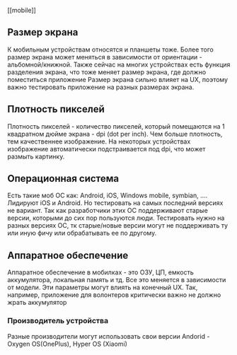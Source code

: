 [[mobile]]
## Размер экрана
К мобильным устройствам относятся и планшеты тоже. Более того размер экрана может меняться в зависимости от ориентации - альбомной/книжной. Также сейчас на многих устройствах есть функция разделения экрана, что тоже меняет размер экрана, где должно поместиться приложение
Размер экрана сильно влияет на UX, поэтому важно тестировать приложение на разных размерах экрана.
## Плотность пикселей
Плотность пикселей - количество пикселей, который помещаются на 1 квадратном дюйме экрана - dpi (dot per inch). Чем больше плотность, тем качественнее изображение. На некоторых устройствах изображение автоматически подстраивается под dpi, что может размыть картинку. 
## Операционная система
Есть такие моб ОС как: Android, iOS, Windows mobile, symbian, .... Лидируют iOS и Android. Но тестировать на самых последний версиях не вариант. Так как разработчики этих ОС поддерживают старые версии, которыми до сих пор пользуются люди. Тестировать нужно на разных версиях ОС, тк старые/новые версии могут не поддерживать ту или иную фичу или обрабатывать ее по другому.
## Аппаратное обеспечение
Аппаратное обеспечение в мобилках - это ОЗУ, ЦП, емкость аккумулятора, локальная память и тд. Все это меняется в зависимости от модели. Эти параметры могут влиять на конечный UX. Так, например, приложение для волонтеров критически важно не должно жрать аккумулятор
### Производитель устройства
Разные производители могут использовать свои версии Andorid - Oxygen OS(OnePlus), Hyper OS (Xiaomi)
